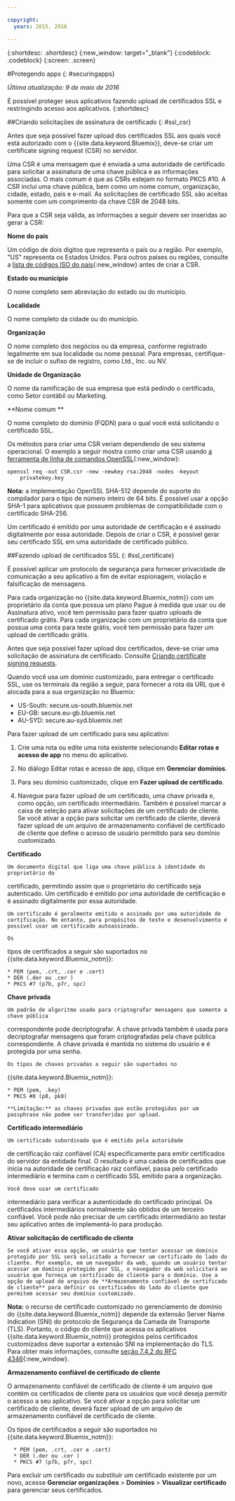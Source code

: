 ```yaml
---

copyright:
  years: 2015, 2016

---
```



{:shortdesc: .shortdesc}
{:new_window: target="_blank"}
{:codeblock: .codeblock}
{:screen: .screen}

#Protegendo apps
{: #securingapps}

*Última atualização: 9 de maio de 2016*

É possível proteger seus aplicativos fazendo upload de certificados SSL e restringindo acesso aos aplicativos.
{:shortdesc}

##Criando solicitações de assinatura de certificado
{: #ssl_csr}

Antes que seja possível fazer upload dos certificados SSL aos quais você está autorizado com o {{site.data.keyword.Bluemix}}, deve-se criar um certificate signing request (CSR) no servidor.

Uma CSR é uma mensagem que é enviada a uma autoridade de certificado para solicitar
a assinatura de uma chave pública e as informações associadas. O mais comum é que as CSRs estejam no formato PKCS #10. A
CSR inclui uma chave pública, bem como um nome comum, organização, cidade, estado, país e e-mail. As
solicitações de certificado SSL são aceitas somente com um comprimento da chave CSR de 2048 bits.

Para que a CSR seja válida, as informações a seguir devem ser inseridas ao gerar a CSR:

**Nome do país**
  
  Um código de dois dígitos que representa o país ou a região. Por exemplo, "US" representa os Estados Unidos. Para outros
países ou regiões, consulte a [lista de códigos ISO do país](https://www.iso.org/obp/ui/#search){:new_window} antes de criar a CSR.
  
**Estado ou município**

  O nome completo sem abreviação do estado ou do município.

**Localidade**

  O nome completo da cidade ou do município.
  
**Organização**

  O nome completo dos negócios ou da empresa, conforme registrado legalmente em sua localidade ou nome pessoal. Para
empresas, certifique-se de incluir o sufixo de registro, como Ltd., Inc. ou NV.
  
**Unidade de Organização**

  O nome da ramificação de sua empresa que está pedindo o certificado, como Setor contábil ou Marketing.
  
**Nome comum
**

  O nome completo do domínio (FQDN) para o qual você está solicitando o certificado SSL.
  
Os métodos para criar uma CSR veriam dependendo de seu sistema operacional. O exemplo a seguir mostra como criar uma CSR usando [a ferramenta de linha de comandos OpenSSL](http://www.openssl.org/){:new_window}:

```
openssl req -out CSR.csr -new -newkey rsa:2048 -nodes -keyout
    privatekey.key
```

**Nota:** a implementação OpenSSL SHA-512 depende do suporte do compilador para o tipo de número inteiro de 64 bits. É possível usar a opção SHA-1 para aplicativos
que possuem problemas de compatibilidade com o certificado SHA-256.

Um
certificado é emitido por uma autoridade de certificação e é assinado digitalmente por
essa autoridade. Depois de criar o CSR, é possível gerar seu certificado SSL em uma autoridade de certificado público. 

##Fazendo upload de certificados SSL
{: #ssl_certificate}

É possível aplicar um protocolo de segurança para fornecer privacidade de
comunicação a seu aplicativo a fim de evitar espionagem, violação e falsificação de
mensagens.

Para cada organização no {{site.data.keyword.Bluemix_notm}} com
um proprietário da conta que possua um plano Pague à medida que usar ou de Assinatura ativo,
você tem permissão para fazer quatro uploads de certificado grátis. Para cada organização
com um proprietário da conta que possua uma conta para teste grátis, você tem permissão
para fazer um upload de certificado grátis.

Antes que seja possível fazer upload dos certificados, deve-se criar uma
solicitação de assinatura de certificado. Consulte [Criando certificate signing requests](#ssl_csr).

Quando você usa um domínio customizado, para entregar o certificado SSL, use os terminais da região a seguir, para fornecer a rota da URL que é alocada para a sua organização no Bluemix:

  * US-South: secure.us-south.bluemix.net 
  * EU-GB: secure.eu-gb.bluemix.net
  * AU-SYD: secure.au-syd.bluemix.net 


Para fazer upload de um certificado para seu aplicativo:

1. Crie uma rota ou edite uma rota existente selecionando **Editar
rotas e acesso de app** no menu do aplicativo.

2. No diálogo Editar rotas e acesso de app, clique em **Gerenciar domínios**.

3. Para seu domínio customizado, clique em **Fazer upload de
certificado**.

4. Navegue para fazer upload de um certificado, uma chave privada e, como
opção, um certificado intermediário. Também é possível marcar a caixa de seleção para ativar solicitações de um certificado de cliente. Se você ativar a opção para solicitar um certificado de cliente, deverá fazer upload de um arquivo de armazenamento confiável de certificado de cliente que define o acesso de usuário permitido para seu domínio customizado.

  **Certificado**
    
    Um documento digital que liga uma chave pública à identidade do proprietário do
certificado, permitindo assim que o proprietário do certificado seja autenticado. Um
certificado é emitido por uma autoridade de certificação e é assinado digitalmente por
essa autoridade.
    
    Um certificado é geralmente emitido e assinado por uma autoridade de certificação. No entanto, para propósitos de teste e desenvolvimento é possível usar um certificado autoassinado.
    
    Os
tipos de certificados a seguir são suportados no
{{site.data.keyword.Bluemix_notm}}:

	* PEM (pem, .crt, .cer e .cert)
	* DER (.der ou .cer )
	* PKCS #7 (p7b, p7r, spc)
	  
  **Chave privada**
  
    Um padrão de algoritmo usado para criptografar mensagens que somente a chave pública
correspondente pode decriptografar. A chave privada também é usada para decriptografar mensagens que foram criptografadas pela chave pública correspondente. A chave privada é
mantida no sistema do usuário e é protegida por uma senha.
    
    Os tipos de chaves privadas a seguir são suportados no
{{site.data.keyword.Bluemix_notm}}:
    
    * PEM (pem, .key)
    * PKCS #8 (p8, pk8)
    
    **Limitação:** as chaves privadas que estão protegidas por um passphrase não podem ser transferidas por upload.
    
  **Certificado intermediário**
  
    Um certificado subordinado que é emitido pela autoridade
de certificação raiz confiável (CA) especificamente para emitir certificados
do servidor da entidade final. O resultado é uma cadeia de certificados que inicia na
autoridade de certificação raiz confiável, passa pelo certificado intermediário e
termina com o certificado SSL emitido para a organização.
    
    Você deve usar um certificado
intermediário para verificar a autenticidade do certificado principal. Os certificados
intermediários normalmente são obtidos de um terceiro confiável. Você pode não precisar
de um certificado intermediário ao testar seu aplicativo antes de implementá-lo para
produção.
  
  **Ativar solicitação de certificado de cliente**
  
    Se você ativar essa opção, um usuário que tentar acessar um domínio protegido por SSL será solicitado a fornecer um certificado do lado do cliente. Por exemplo, em um navegador da web, quando um usuário tentar acessar um domínio protegido por SSL, o navegador da web solicitará ao usuário que forneça um certificado de cliente para o domínio. Use a opção de upload de arquivo de **Armazenamento confiável de certificado de cliente** para definir os certificados do lado do cliente que permitem acessar seu domínio customizado.
  
  **Nota:** o recurso de certificado customizado no gerenciamento de domínio do {{site.data.keyword.Bluemix_notm}} depende da extensão Server Name Indication (SNI) do protocolo de Segurança da Camada de Transporte (TLS). Portanto, o código do cliente que acessa os
aplicativos {{site.data.keyword.Bluemix_notm}}
protegidos pelos certificados customizados deve suportar a extensão SNI na implementação
do TLS. Para obter mais informações, consulte
[seção
7.4.2 do RFC 4346](http://tools.ietf.org/html/rfc4346#section-7.4.2){:new_window}.

  **Armazenamento confiável de certificado de cliente**
  
  O armazenamento confiável de certificado de cliente é um arquivo que contém os certificados de cliente para os usuários que você deseja permitir o acesso a seu aplicativo. Se você ativar a opção para solicitar um certificado de cliente, deverá fazer upload de um arquivo de armazenamento confiável de certificado de cliente. 
  
   Os
tipos de certificados a seguir são suportados no
{{site.data.keyword.Bluemix_notm}}:
    
      * PEM (pem, .crt, .cer e .cert)
	  * DER (.der ou .cer )
      * PKCS #7 (p7b, p7r, spc)

Para excluir um certificado ou substituir um certificado existente por um novo, acesse **Gerenciar organizações** > **Domínios** > **Visualizar certificado** para gerenciar seus certificados.
